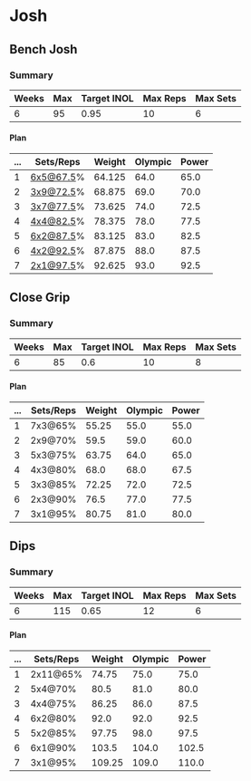 # Josh

## Bench Josh

### Summary

Weeks | Max | Target INOL | Max Reps | Max Sets
--- | --- | --- | --- | ---
6 | 95 | 0.95 | 10 | 6

#### Plan

 ... | Sets/Reps | Weight | Olympic | Power
--- | --- | --- | --- | ---
1 | 6x5@67.5% | 64.125 | 64.0 | 65.0
2 | 3x9@72.5% | 68.875 | 69.0 | 70.0
3 | 3x7@77.5% | 73.625 | 74.0 | 72.5
4 | 4x4@82.5% | 78.375 | 78.0 | 77.5
5 | 6x2@87.5% | 83.125 | 83.0 | 82.5
6 | 4x2@92.5% | 87.875 | 88.0 | 87.5
7 | 2x1@97.5% | 92.625 | 93.0 | 92.5

## Close Grip

### Summary

Weeks | Max | Target INOL | Max Reps | Max Sets
--- | --- | --- | --- | ---
6 | 85 | 0.6 | 10 | 8

#### Plan

 ... | Sets/Reps | Weight | Olympic | Power
--- | --- | --- | --- | ---
1 | 7x3@65% | 55.25 | 55.0 | 55.0
2 | 2x9@70% | 59.5 | 59.0 | 60.0
3 | 5x3@75% | 63.75 | 64.0 | 65.0
4 | 4x3@80% | 68.0 | 68.0 | 67.5
5 | 3x3@85% | 72.25 | 72.0 | 72.5
6 | 2x3@90% | 76.5 | 77.0 | 77.5
7 | 3x1@95% | 80.75 | 81.0 | 80.0

## Dips

### Summary

Weeks | Max | Target INOL | Max Reps | Max Sets
--- | --- | --- | --- | ---
6 | 115 | 0.65 | 12 | 6

#### Plan

 ... | Sets/Reps | Weight | Olympic | Power
--- | --- | --- | --- | ---
1 | 2x11@65% | 74.75 | 75.0 | 75.0
2 | 5x4@70% | 80.5 | 81.0 | 80.0
3 | 4x4@75% | 86.25 | 86.0 | 87.5
4 | 6x2@80% | 92.0 | 92.0 | 92.5
5 | 5x2@85% | 97.75 | 98.0 | 97.5
6 | 6x1@90% | 103.5 | 104.0 | 102.5
7 | 3x1@95% | 109.25 | 109.0 | 110.0


